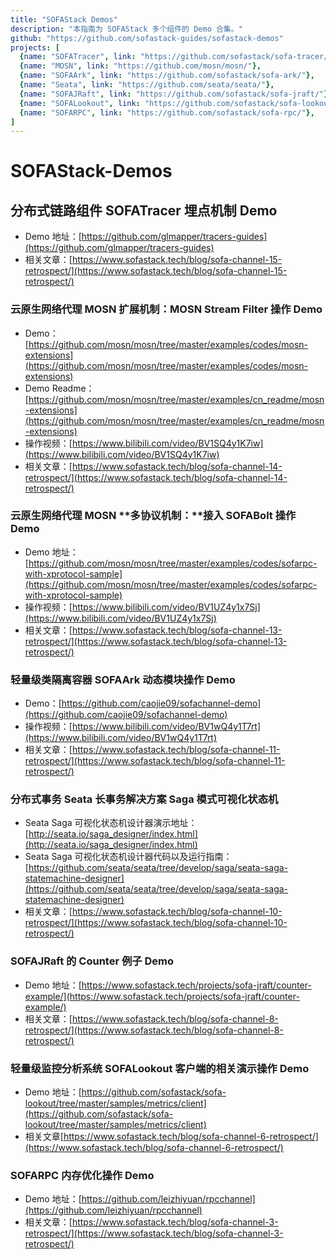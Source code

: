 ```yaml
---
title: "SOFAStack Demos"
description: "本指南为 SOFAStack 多个组件的 Demo 合集。"
github: "https://github.com/sofastack-guides/sofastack-demos"
projects: [
  {name: "SOFATracer", link: "https://github.com/sofastack/sofa-tracer/"}, 
  {name: "MOSN", link: "https://github.com/mosn/mosn/"}, 
  {name: "SOFAArk", link: "https://github.com/sofastack/sofa-ark/"}, 
  {name: "Seata", link: "https://github.com/seata/seata/"}, 
  {name: "SOFAJRaft", link: "https://github.com/sofastack/sofa-jraft/"}, 
  {name: "SOFALookout", link: "https://github.com/sofastack/sofa-lookout/"},
  {name: "SOFARPC", link: "https://github.com/sofastack/sofa-rpc/"}, 
]
---
```


# SOFAStack-Demos

## 分布式链路组件 SOFATracer 埋点机制 Demo

- Demo 地址：[https://github.com/glmapper/tracers-guides](https://github.com/glmapper/tracers-guides)
- 相关文章：[https://www.sofastack.tech/blog/sofa-channel-15-retrospect/](https://www.sofastack.tech/blog/sofa-channel-15-retrospect/)

### 云原生网络代理 MOSN **扩展机制**：MOSN Stream Filter 操作 Demo

- Demo：[https://github.com/mosn/mosn/tree/master/examples/codes/mosn-extensions](https://github.com/mosn/mosn/tree/master/examples/codes/mosn-extensions)
- Demo Readme：[https://github.com/mosn/mosn/tree/master/examples/cn_readme/mosn-extensions](https://github.com/mosn/mosn/tree/master/examples/cn_readme/mosn-extensions)
- 操作视频：[https://www.bilibili.com/video/BV1SQ4y1K7iw](https://www.bilibili.com/video/BV1SQ4y1K7iw)
- 相关文章：[https://www.sofastack.tech/blog/sofa-channel-14-retrospect/](https://www.sofastack.tech/blog/sofa-channel-14-retrospect/)

### 云原生网络代理 MOSN **多协议机制：**接入 SOFABolt 操作 Demo

- Demo 地址：[https://github.com/mosn/mosn/tree/master/examples/codes/sofarpc-with-xprotocol-sample](https://github.com/mosn/mosn/tree/master/examples/codes/sofarpc-with-xprotocol-sample)
- 操作视频：[https://www.bilibili.com/video/BV1UZ4y1x7Sj](https://www.bilibili.com/video/BV1UZ4y1x7Sj)
- 相关文章：[https://www.sofastack.tech/blog/sofa-channel-13-retrospect/](https://www.sofastack.tech/blog/sofa-channel-13-retrospect/)

### 轻量级类隔离容器 SOFAArk 动态模块操作 Demo

- Demo：[https://github.com/caojie09/sofachannel-demo](https://github.com/caojie09/sofachannel-demo)
- 操作视频：[https://www.bilibili.com/video/BV1wQ4y1T7rt](https://www.bilibili.com/video/BV1wQ4y1T7rt)
- 相关文章：[https://www.sofastack.tech/blog/sofa-channel-11-retrospect/](https://www.sofastack.tech/blog/sofa-channel-11-retrospect/)

### 分布式事务 Seata 长事务解决方案 Saga 模式可视化状态机

- Seata Saga 可视化状态机设计器演示地址：
  [http://seata.io/saga_designer/index.html](http://seata.io/saga_designer/index.html)
- Seata Saga 可视化状态机设计器代码以及运行指南：
  [https://github.com/seata/seata/tree/develop/saga/seata-saga-statemachine-designer](https://github.com/seata/seata/tree/develop/saga/seata-saga-statemachine-designer)
- 相关文章：[https://www.sofastack.tech/blog/sofa-channel-10-retrospect/](https://www.sofastack.tech/blog/sofa-channel-10-retrospect/)

### SOFAJRaft 的 Counter 例子 Demo

- Demo 地址：[https://www.sofastack.tech/projects/sofa-jraft/counter-example/](https://www.sofastack.tech/projects/sofa-jraft/counter-example/)
- 相关文章：[https://www.sofastack.tech/blog/sofa-channel-8-retrospect/](https://www.sofastack.tech/blog/sofa-channel-8-retrospect/)

### 轻量级监控分析系统 SOFALookout 客户端的相关演示操作 Demo

- Demo 地址：[https://github.com/sofastack/sofa-lookout/tree/master/samples/metrics/client](https://github.com/sofastack/sofa-lookout/tree/master/samples/metrics/client)
- 相关文章[https://www.sofastack.tech/blog/sofa-channel-6-retrospect/](https://www.sofastack.tech/blog/sofa-channel-6-retrospect/)

### SOFARPC 内存优化操作 Demo

- Demo 地址：[https://github.com/leizhiyuan/rpcchannel](https://github.com/leizhiyuan/rpcchannel)
- 相关文章：[https://www.sofastack.tech/blog/sofa-channel-3-retrospect/](https://www.sofastack.tech/blog/sofa-channel-3-retrospect/)
